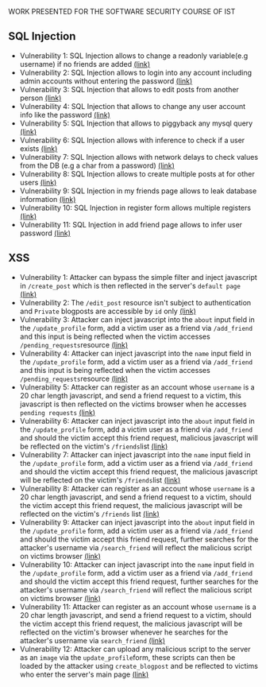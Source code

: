 WORK PRESENTED FOR THE SOFTWARE SECURITY COURSE OF IST

## SQL Injection

- Vulnerability 1: SQL Injection allows to change a readonly variable(e.g username) if no friends are added [(link)](SQLvuln1.md)
- Vulnerability 2: SQL Injection allows to login into any account including admin accounts without entering the password [(link)](SQLvuln2.md)
- Vulnerability 3: SQL Injection that allows to edit posts from another person [(link)](SQLvuln3.md)
- Vulnerability 4: SQL Injection that allows to change any user account info like the password [(link)](SQLvuln4.md)
- Vulnerability 5: SQL Injection that allows to piggyback any mysql query [(link)](SQLvuln5.md)
- Vulnerability 6: SQL Injection allows with inference to check if a user exists [(link)](SQLvuln6.md)
- Vulnerability 7: SQL Injection allows with network delays to check values from the DB (e.g a char from a password) [(link)](SQLvuln7.md)
- Vulnerability 8: SQL Injection allows to create multiple posts at for other users [(link)](SQLvuln8.md)
- Vulnerability 9: SQL Injection in my friends page allows to leak database information [(link)](SQLvuln9.md)
- Vulnerability 10: SQL Injection in register form allows multiple registers [(link)](SQLvuln10.md)
- Vulnerability 11: SQL Injection in add friend page allows to infer user password [(link)](SQLvuln11.md)

## XSS

- Vulnerability 1: Attacker can bypass the simple filter and inject javascript in `/create_post` which is then reflected in the server's `default page` [(link)](xssvuln1.md)
- Vulnerability 2: The `/edit_post` resource isn't subject to authentication and `Private` blogposts are accessible by `id` only [(link)](xssvuln2.md)
- Vulnerability 3: Attacker can inject javascript into the `about` input field in the `/update_profile` form, add a victim user as a friend via `/add_friend` and this input is being reflected when the victim accesses `/pending_requests`resource [(link)](xssvuln3.md)
- Vulnerability 4: Attacker can inject javascript into the `name` input field in the `/update_profile` form, add a victim user as a friend via `/add_friend` and this input is being reflected when the victim accesses `/pending_requests`resource [(link)](xssvuln4.md)
- Vulnerability 5: Attacker can register as an account whose `username` is a 20 char length javascript, and send a friend request to a victim, this javascript is then reflected on the victims browser when he accesses `pending requests` [(link)](xssvuln5.md)
- Vulnerability 6: Attacker can inject javascript into the `about` input field in the `/update_profile` form, add a victim user as a friend via `/add_friend` and should the victim accept this friend request, malicious javascript will be reflected on the victim's `/friends`list [(link)](xssvuln6.md)
- Vulnerability 7: Attacker can inject javascript into the `name` input field in the `/update_profile` form, add a victim user as a friend via `/add_friend` and should the victim accept this friend request, the malicious javascript will be reflected on the victim's `/friends`list [(link)](xssvuln7.md)
- Vulnerability 8: Attacker can register as an account whose `username` is a 20 char length javascript, and send a friend request to a victim, should the victim accept this friend request, the malicious javascript will be reflected on the victim's `/friends` list [(link)](xssvuln8.md)
- Vulnerability 9: Attacker can inject javascript into the `about` input field in the `/update_profile` form, add a victim user as a friend via `/add_friend` and should the victim accept this friend request, further searches for the attacker's username via `/search_friend` will reflect the malicious script on victims browser [(link)](xssvuln9.md)
- Vulnerability 10: Attacker can inject javascript into the `name` input field in the `/update_profile` form, add a victim user as a friend via `/add_friend` and should the victim accept this friend request, further searches for the attacker's username via `/search_friend` will reflect the malicious script on victims browser [(link)](xssvuln10.md)
- Vulnerability 11: Attacker can register as an account whose `username` is a 20 char length javascript, and send a friend request to a victim, should the victim accept this friend request, the malicious javascript will be reflected on the victim's browser whenever he searches for the attacker's username via `search_friend` [(link)](xssvuln11.md)
- Vulnerability 12: Attacker can upload any malicious script to the server as an `image` via  the `update_profile`form, these scripts can then be loaded by the attacker using `create_blogpost` and be reflected to victims who enter the server's main page [(link)](xssvuln12.md)
